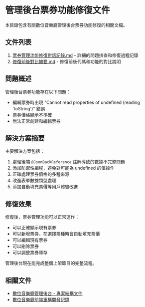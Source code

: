 # 管理後台票券功能修復文件

本目錄包含有關數位音樂廳管理後台票券功能修復的相關文檔。

## 文件列表

1. [票券管理功能修復對話記錄.md](./票券管理功能修復對話記錄.md) - 詳細的問題排查和修復過程記錄
2. [修復前後對比摘要.md](./修復前後對比摘要.md) - 修復前後代碼和功能的對比說明

## 問題概述

管理後台票券功能存在以下問題：
- 編輯票券時出現 "Cannot read properties of undefined (reading 'toString')" 錯誤
- 票券價格顯示不準確
- 無法正常創建和編輯票券

## 解決方案摘要

主要解決方案包括：
1. 處理後端 `@JsonBackReference` 註解導致的數據不完整問題
2. 添加防禦性編程，避免對可能為 undefined 的值操作
3. 正確處理票券價格的多種來源
4. 改進表單數據類型處理
5. 添加自動填充票價等用戶體驗改進

## 修復效果

修復後，票券管理功能可以正常運作：
- 可以正確顯示現有票券
- 可以新增票券，在選擇票種時會自動填充票價
- 可以編輯現有票券
- 可以刪除票券
- 可以調整票券庫存

管理後台現在能完成整個上架節目的完整流程。

## 相關文件

- [數位音樂廳管理後台 - 專案結構文件](../16.數位音樂廳管理後台%20-%20專案結構文件.md)
- [數位音樂廳前端重構開發記錄](../12.數位音樂廳前端重構開發記錄.md)
